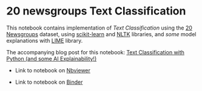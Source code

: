 # 20 newsgroups Text Classification

This notebook contains implementation of *Text Classification* using the [20 Newsgroups](http://qwone.com/~jason/20Newsgroups/) dataset, using [scikit-learn](https://scikit-learn.org/stable/) and [NLTK](https://www.nltk.org/) libraries, and *some* model explanations with [LIME](https://github.com/marcotcr/lime) library.

The accompanying blog post for this notebook: [Text Classification with Python (and some AI Explainability!)](https://reslan-tinawi.github.io/2020/05/26/text-classification-using-sklearn-and-nltk.html)

- Link to notebook on [Nbviewer](https://nbviewer.jupyter.org/github/Reslan-Tinawi/20-newsgroups-Text-Classification/blob/master/Text%20Classification.ipynb)

- Link to notebook on [Binder](https://mybinder.org/v2/gh/Reslan-Tinawi/20-newsgroups-Text-Classification/439f91a8a0079f497b5cab12d13257b9151b984a)
